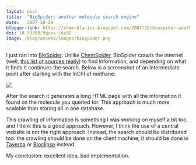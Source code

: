 ```yaml
---
layout: post
title:  "BioSpider: another molecule search engine"
date:   2007-10-29
blogger-link: https://chem-bla-ics.blogspot.com/2007/10/biospider-another-molecule-search.html
doi: 10.59350/9qsxx-j6z92
image: /blog/assets/images/biospider.png
---
```


I just ran into [BioSpider](http://biospider.ca/). Unlike [ChemSpider](http://www.chemspider.com/), BioSpider crawls the
internet (well, [this list of sources really](http://redpoll.pharmacy.ualberta.ca/~knox/biospider2/sources.html)) to find
information, and depending on what it finds it continues the search. Below is a screenshot of an intermediate point after
starting with the InChI of methane:

![](/blog/assets/images/biospider.png)

After the search it generates a long HTML page with all the information it found on the molecule you queried for.
This approach is much more scalable than storing all in one database.

This crawling of information is something I was working on myself a bit too, and I think this is a good approach.
However, I think the use of a central website is not the right approach. Instead, the search should be distributed too:
the crawling should be done on the client machine; it should be done in [Taverna](http://taverna.sf.net/) or
[Bioclipse](http://bioclipse.net/) instead.

My conclusion: excellent idea, bad implementation.
